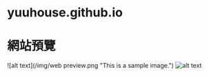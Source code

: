 # yuuhouse.github.io
# 網站預覽
![alt text](/img/web preview.png "This is a sample image.")
![alt text](http://url/to/img.png)
